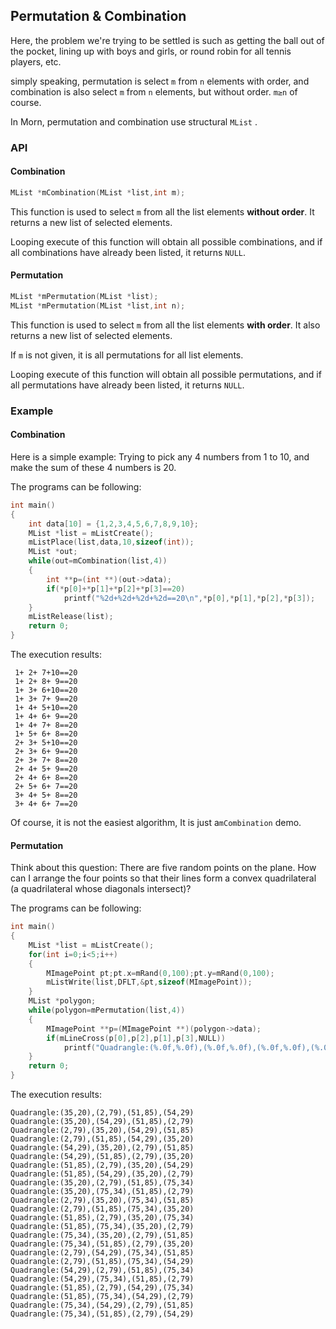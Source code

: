 ## Permutation & Combination 

Here, the problem we're trying to be settled  is such as getting the ball out of the pocket, lining up with boys and girls, or round robin for all tennis players, etc.

simply speaking, permutation is select `m` from `n` elements with order, and combination is also select `m` from `n` elements, but without order. `m≥n` of course.

In Morn, permutation and combination use structural `MList` .



### API

#### Combination

```c
MList *mCombination(MList *list,int m);
```

This function is used to select `m` from all the list elements **without order**. It returns a new list of selected elements.

Looping execute of this function will obtain all possible combinations, and if all combinations have already  been listed, it returns `NULL`.



#### Permutation

```c
MList *mPermutation(MList *list);
MList *mPermutation(MList *list,int n);
```

This function is used to select `m` from all the list elements **with order**. It also returns a new list of selected elements.

If `m` is not given, it is all permutations for all list elements.

Looping execute of this function will obtain all possible permutations, and if all permutations have already  been listed, it returns `NULL`.



### Example

#### Combination

Here is a simple example: Trying to pick any 4 numbers from 1 to 10, and make the sum of these 4 numbers is 20.

The programs can be following:

```c
int main()
{
    int data[10] = {1,2,3,4,5,6,7,8,9,10};
    MList *list = mListCreate();
    mListPlace(list,data,10,sizeof(int));
    MList *out;
    while(out=mCombination(list,4))
    {
        int **p=(int **)(out->data);
        if(*p[0]+*p[1]+*p[2]+*p[3]==20)
            printf("%2d+%2d+%2d+%2d==20\n",*p[0],*p[1],*p[2],*p[3]);
    }
    mListRelease(list);
    return 0;
}
```

 The execution results: 

```
 1+ 2+ 7+10==20
 1+ 2+ 8+ 9==20
 1+ 3+ 6+10==20
 1+ 3+ 7+ 9==20
 1+ 4+ 5+10==20
 1+ 4+ 6+ 9==20
 1+ 4+ 7+ 8==20
 1+ 5+ 6+ 8==20
 2+ 3+ 5+10==20
 2+ 3+ 6+ 9==20
 2+ 3+ 7+ 8==20
 2+ 4+ 5+ 9==20
 2+ 4+ 6+ 8==20
 2+ 5+ 6+ 7==20
 3+ 4+ 5+ 8==20
 3+ 4+ 6+ 7==20
```

Of course, it is not the easiest algorithm, It is just a`mCombination` demo.



#### Permutation

Think about this question: There are five random points on the plane. How can I arrange the four points so that their lines form a convex quadrilateral (a quadrilateral whose diagonals intersect)?

The programs can be following:

```c
int main()
{
    MList *list = mListCreate();
    for(int i=0;i<5;i++)
    {
        MImagePoint pt;pt.x=mRand(0,100);pt.y=mRand(0,100);
        mListWrite(list,DFLT,&pt,sizeof(MImagePoint));
    }
    MList *polygon;
    while(polygon=mPermutation(list,4))
    {
        MImagePoint **p=(MImagePoint **)(polygon->data);
        if(mLineCross(p[0],p[2],p[1],p[3],NULL))
            printf("Quadrangle:(%.0f,%.0f),(%.0f,%.0f),(%.0f,%.0f),(%.0f,%.0f)\n",p[0]->x,p[0]->y,p[1]->x,p[1]->y,p[2]->x,p[2]->y,p[3]->x,p[3]->y);
    }
    return 0;
}
```

 The execution results: 

```
Quadrangle:(35,20),(2,79),(51,85),(54,29)
Quadrangle:(35,20),(54,29),(51,85),(2,79)
Quadrangle:(2,79),(35,20),(54,29),(51,85)
Quadrangle:(2,79),(51,85),(54,29),(35,20)
Quadrangle:(54,29),(35,20),(2,79),(51,85)
Quadrangle:(54,29),(51,85),(2,79),(35,20)
Quadrangle:(51,85),(2,79),(35,20),(54,29)
Quadrangle:(51,85),(54,29),(35,20),(2,79)
Quadrangle:(35,20),(2,79),(51,85),(75,34)
Quadrangle:(35,20),(75,34),(51,85),(2,79)
Quadrangle:(2,79),(35,20),(75,34),(51,85)
Quadrangle:(2,79),(51,85),(75,34),(35,20)
Quadrangle:(51,85),(2,79),(35,20),(75,34)
Quadrangle:(51,85),(75,34),(35,20),(2,79)
Quadrangle:(75,34),(35,20),(2,79),(51,85)
Quadrangle:(75,34),(51,85),(2,79),(35,20)
Quadrangle:(2,79),(54,29),(75,34),(51,85)
Quadrangle:(2,79),(51,85),(75,34),(54,29)
Quadrangle:(54,29),(2,79),(51,85),(75,34)
Quadrangle:(54,29),(75,34),(51,85),(2,79)
Quadrangle:(51,85),(2,79),(54,29),(75,34)
Quadrangle:(51,85),(75,34),(54,29),(2,79)
Quadrangle:(75,34),(54,29),(2,79),(51,85)
Quadrangle:(75,34),(51,85),(2,79),(54,29)
```



